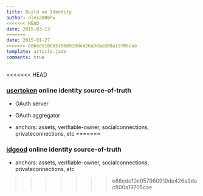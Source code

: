 ```yaml
---
title: Build an Identity
author: alex2006hw
<<<<<<< HEAD
date: 2015-03-13
=======
date: 2015-01-27
>>>>>>> e86ede10e057960910de426a9dac800a19705cae
template: article.jade
comments: true
---
```


<<<<<<< HEAD
### [usertoken](/articles/projects/usertoken) online identity source-of-truth
- OAuth server
- OAuth aggregator

- anchors: assets, verifiable-owner, socialconnections, privateconnections, etc
=======
### [idgeod](/articles/projects/idgeod) online identity source-of-truth
- anchors: assets, verifiable-owner, socialconnections,
privateconnections, etc
>>>>>>> e86ede10e057960910de426a9dac800a19705cae
